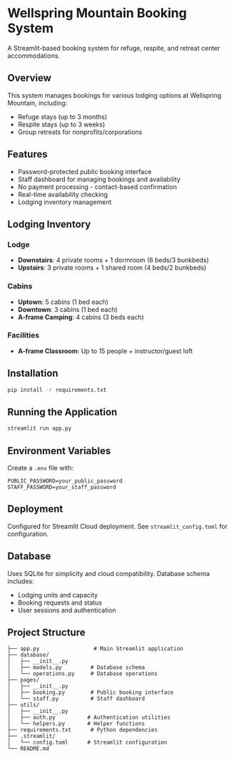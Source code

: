 # Wellspring Mountain Booking System

A Streamlit-based booking system for refuge, respite, and retreat center accommodations.

## Overview

This system manages bookings for various lodging options at Wellspring Mountain, including:
- Refuge stays (up to 3 months)
- Respite stays (up to 3 weeks) 
- Group retreats for nonprofits/corporations

## Features

- Password-protected public booking interface
- Staff dashboard for managing bookings and availability
- No payment processing - contact-based confirmation
- Real-time availability checking
- Lodging inventory management

## Lodging Inventory

### Lodge
- **Downstairs**: 4 private rooms + 1 dormroom (6 beds/3 bunkbeds)
- **Upstairs**: 3 private rooms + 1 shared room (4 beds/2 bunkbeds)

### Cabins
- **Uptown**: 5 cabins (1 bed each)
- **Downtown**: 3 cabins (1 bed each)
- **A-frame Camping**: 4 cabins (3 beds each)

### Facilities
- **A-frame Classroom**: Up to 15 people + instructor/guest loft

## Installation

```bash
pip install -r requirements.txt
```

## Running the Application

```bash
streamlit run app.py
```

## Environment Variables

Create a `.env` file with:
```
PUBLIC_PASSWORD=your_public_password
STAFF_PASSWORD=your_staff_password
```

## Deployment

Configured for Streamlit Cloud deployment. See `streamlit_config.toml` for configuration.

## Database

Uses SQLite for simplicity and cloud compatibility. Database schema includes:
- Lodging units and capacity
- Booking requests and status
- User sessions and authentication

## Project Structure

```
├── app.py                 # Main Streamlit application
├── database/
│   ├── __init__.py
│   ├── models.py         # Database schema
│   └── operations.py     # Database operations
├── pages/
│   ├── __init__.py
│   ├── booking.py        # Public booking interface
│   └── staff.py          # Staff dashboard
├── utils/
│   ├── __init__.py
│   ├── auth.py          # Authentication utilities
│   └── helpers.py       # Helper functions
├── requirements.txt      # Python dependencies
├── .streamlit/
│   └── config.toml      # Streamlit configuration
└── README.md
```